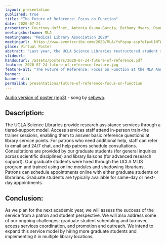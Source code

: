 ```yaml
---
layout: presentation
published: true
title: "The Future of Reference: Focus on Function"
date: 2020-07-24
presenters: Courtney Hoffner, Antonia Osuna-Garcia, Bethany Myers, Doug Worsham
meetingshortname: MLA
meetingname: "Medical Library Association 2020"
meetingurl:  https://www.eventscribe.com/2020/MLA/fsPopup.asp?efp=U1NTWldGSVo5OTc3&PosterID=281364&rnd=0.3060448&mode=posterinfo
place: Virtual Poster
abstract: "Last year, the UCLA Science Libraries restructured student reference training to align with our new functional organization. In the 2019-2020 academic year, we used our new training approach to innovate a team-based model for our research services. We now provide greater opportunity for graduate student employee skill development and have expanded our training for public services staff. This poster focuses on the implementation, challenges, and future plans of this new research services model."
slideurl: 
handouturl: /assets/posters/2020-07-24-future-of-reference.pdf 
feature: 2020-07-24-future-of-reference-feature.jpg
feature-alt: "The Future of Reference: Focus on Function at the MLA Annual Conference"
banner: 
banner-alt: 
permalink: presentations/future-of-reference-focus-on-function
---
```

<div class="my-5">
    <a href="{{ '/assets/audio/future-of-reference-audio.mp3' | absolute_url }}"><i class="fas fa-headphones-alt" aria-hidden="true"></i> Audio version of poster (mp3)</a> - song by <a href="https://soundcloud.com/user-167495781-421446768/" target="_blank">sebywo</a>.
</div>
<h2>Description:</h2>
<p>The UCLA Science Libraries provide research assistance services through a tiered-support model. Access services staff attend in-person train-the trainer sessions, enabling them to answer basic reference questions at library service points. For patrons who need additional help, staff can refer to email and 24/7 chat, and help patrons schedule consultations. Consultations are provided by our graduate students (for general inquiries across scientific disciplines) and library liaisons (for advanced research support). Our graduate students were hired through the UCLA MLIS program and trained using online modules and shadowing librarians. Patrons can schedule appointments online with either graduate students or librarians. Graduate students are typically available for same-day or next-day appointments.</p>

<h2>Conclusion:</h2>
<p>As we plan for the next academic year, we will assess the success of the service from a patron and student perspective. We will also address some of our ongoing challenges: graduate student scheduling and turnover, access services coordination, and promotion and outreach. We intend to expand this service model by hiring more graduate students and implementing it in multiple library locations.</p>
